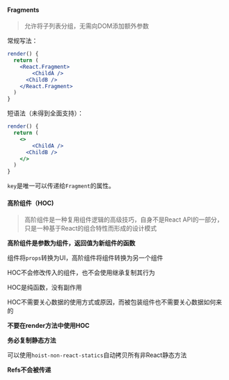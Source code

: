 

#### Fragments

> 允许将子列表分组，无需向DOM添加额外参数

常规写法：

```jsx
render() {
  return (
  	<React.Fragment>
    	<ChildA />
      <ChildB />
    </React.Fragment>
  )
}
```

短语法（未得到全面支持）：

```jsx
render() {
  return (
  	<>
    	<ChildA />
      <ChildB />
    </>
  )
}
```

`key`是唯一可以传递给`Fragment`的属性。



#### 高阶组件（HOC)

> 高阶组件是一种复用组件逻辑的高级技巧，自身不是React API的一部分，只是一种基于React的组合特性而形成的设计模式

**高阶组件是参数为组件，返回值为新组件的函数**

组件将`props`转换为UI，高阶组件将组件转换为另一个组件

HOC不会修改传入的组件，也不会使用继承复制其行为

HOC是纯函数，没有副作用

HOC不需要关心数据的使用方式或原因，而被包装组件也不需要关心数据如何来的

**不要在render方法中使用HOC**

**务必复制静态方法**

可以使用`hoist-non-react-statics`自动拷贝所有非React静态方法

**Refs不会被传递**

